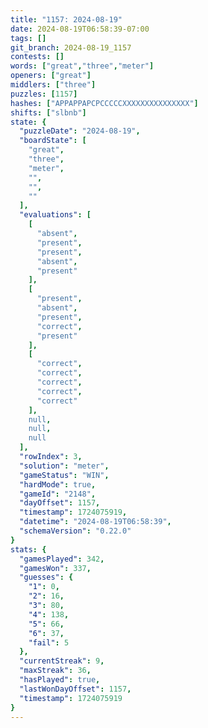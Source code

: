 ```yaml
---
title: "1157: 2024-08-19"
date: 2024-08-19T06:58:39-07:00
tags: []
git_branch: 2024-08-19_1157
contests: []
words: ["great","three","meter"]
openers: ["great"]
middlers: ["three"]
puzzles: [1157]
hashes: ["APPAPPAPCPCCCCCXXXXXXXXXXXXXXX"]
shifts: ["slbnb"]
state: {
  "puzzleDate": "2024-08-19",
  "boardState": [
    "great",
    "three",
    "meter",
    "",
    "",
    ""
  ],
  "evaluations": [
    [
      "absent",
      "present",
      "present",
      "absent",
      "present"
    ],
    [
      "present",
      "absent",
      "present",
      "correct",
      "present"
    ],
    [
      "correct",
      "correct",
      "correct",
      "correct",
      "correct"
    ],
    null,
    null,
    null
  ],
  "rowIndex": 3,
  "solution": "meter",
  "gameStatus": "WIN",
  "hardMode": true,
  "gameId": "2148",
  "dayOffset": 1157,
  "timestamp": 1724075919,
  "datetime": "2024-08-19T06:58:39",
  "schemaVersion": "0.22.0"
}
stats: {
  "gamesPlayed": 342,
  "gamesWon": 337,
  "guesses": {
    "1": 0,
    "2": 16,
    "3": 80,
    "4": 138,
    "5": 66,
    "6": 37,
    "fail": 5
  },
  "currentStreak": 9,
  "maxStreak": 36,
  "hasPlayed": true,
  "lastWonDayOffset": 1157,
  "timestamp": 1724075919
}
---
```

<!-- more -->
